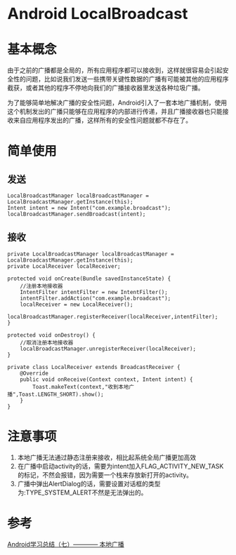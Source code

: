 <h1 style="font-size: 2.5em;"> Android LocalBroadcast</h1>
 


# 基本概念
由于之前的广播都是全局的，所有应用程序都可以接收到，这样就很容易会引起安全性的问题，比如说我们发送一些携带关键性数据的广播有可能被其他的应用程序截获，或者其他的程序不停地向我们的广播接收器里发送各种垃圾广播。

为了能够简单地解决广播的安全性问题，Android引入了一套本地广播机制，使用这个机制发出的广播只能够在应用程序的内部进行传递，并且广播接收器也只能接收来自应用程序发出的广播，这样所有的安全性问题就都不存在了。

# 简单使用

## 发送

`````
LocalBroadcastManager localBroadcastManager = LocalBroadcastManager.getInstance(this);
Intent intent = new Intent("com.example.broadcast");
localBroadcastManager.sendBroadcast(intent);
`````

## 接收

`````
private LocalBroadcastManager localBroadcastManager = LocalBroadcastManager.getInstance(this);
private LocalReceiver localReceiver;

protected void onCreate(Bundle savedInstanceState) {
    //注册本地接收器
    IntentFilter intentFilter = new IntentFilter();
    intentFilter.addAction("com.example.broadcast");
    localReceiver = new LocalReceiver();
    localBroadcastManager.registerReceiver(localReceiver,intentFilter);
}

protected void onDestroy() {
    //取消注册本地接收器
    localBroadcastManager.unregisterReceiver(localReceiver);
}

private class LocalReceiver extends BroadcastReceiver {
    @Override
    public void onReceive(Context context, Intent intent) {
        Toast.makeText(context,"收到本地广播",Toast.LENGTH_SHORT).show();
    }
}
`````

# 注意事项

1. 本地广播无法通过静态注册来接收，相比起系统全局广播更加高效
1. 在广播中启动activity的话，需要为intent加入FLAG_ACTIVITY_NEW_TASK的标记，不然会报错，因为需要一个栈来存放新打开的activity。
1. 广播中弹出AlertDialog的话，需要设置对话框的类型为:TYPE_SYSTEM_ALERT不然是无法弹出的。

# 参考

[Android学习总结（七）———— 本地广播](https://www.cnblogs.com/nylcy/p/6510819.html)
